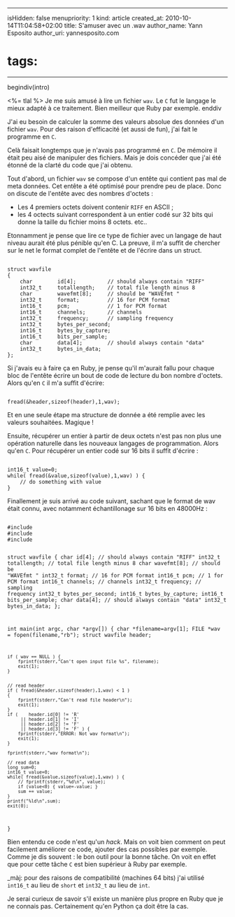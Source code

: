 -----
isHidden:       false
menupriority:   1
kind:           article
created_at:     2010-10-14T11:04:58+02:00
title: S'amuser avec un .wav
author_name: Yann Esposito
author_uri: yannesposito.com
# tags:
-----

begindiv(intro)


<%= tlal %> Je me suis amusé à lire un fichier `wav`. Le `C` fut le langage le mieux adapté à ce traitement. Bien meilleur que Ruby par exemple.
enddiv


J'ai eu besoin de calculer la somme des valeurs absolue des données d'un fichier `wav`.
Pour des raison d'efficacité (et aussi de fun), j'ai fait le programme en `C`.


Celà faisait longtemps que je n'avais pas programmé en `C`.
De mémoire il était peu aisé de manipuler des fichiers.
Mais je dois concéder que j'ai été étonné de la clarté du code que j'ai obtenu.


Tout d'abord, un fichier `wav` se compose d'un entête qui contient pas mal de meta données.
Cet entête a été optimisé pour prendre peu de place.
Donc on discute de l'entête avec des nombres d'octets :


- Les 4 premiers octets doivent contenir `RIFF` en ASCII ;
- les 4 octects suivant correspondent à un entier codé sur 32 bits qui donne la taille du fichier moins 8 octets. etc..


Etonnamment je pense que lire ce type de fichier avec un langage de haut niveau aurait été plus pénible qu'en C.
La preuve, il m'a suffit de chercher sur le net le format complet de l'entête et de l'écrire dans un struct.

<code class="c">
struct wavfile
{
    char        id[4];          // should always contain "RIFF"
    int32_t     totallength;    // total file length minus 8
    char        wavefmt[8];     // should be "WAVEfmt "
    int32_t     format;         // 16 for PCM format
    int16_t     pcm;            // 1 for PCM format
    int16_t     channels;       // channels
    int32_t     frequency;      // sampling frequency
    int32_t     bytes_per_second;
    int16_t     bytes_by_capture;
    int16_t     bits_per_sample;
    char        data[4];        // should always contain "data"
    int32_t     bytes_in_data;
};
</code>


Si j'avais eu à faire ça en Ruby, je pense qu'il m'aurait fallu pour chaque bloc de l'entête écrire un bout de code de lecture du bon nombre d'octets.
Alors qu'en `C` il m'a suffit d'écrire: 

<code class="c">
fread(&header,sizeof(header),1,wav);
</code>


Et en une seule étape ma structure de donnée a été remplie avec les valeurs souhaitées. Magique !


Ensuite, récupérer un entier à partir de deux octets n'est pas non plus une opération naturelle dans les nouveaux langages de programmation.
Alors qu'en `C`. Pour récupérer un entier codé sur 16 bits il suffit d'écrire :

<code class="c">
int16_t value=0;
while( fread(&value,sizeof(value),1,wav) ) {
    // do something with value
}
</code>


Finallement je suis arrivé au code suivant, sachant que le format de wav était connu, avec notamment échantillonage sur 16 bits en 48000Hz :

<code class="c" file="wavsum.c">
#include <stdio.h>
#include <stdlib.h>
#include <stdint.h>

struct wavfile
{
    char        id[4];          // should always contain "RIFF"
    int32_t     totallength;    // total file length minus 8
    char        wavefmt[8];     // should be "WAVEfmt "
    int32_t     format;         // 16 for PCM format
    int16_t     pcm;            // 1 for PCM format
    int16_t     channels;       // channels
    int32_t     frequency;      // sampling frequency
    int32_t     bytes_per_second;
    int16_t     bytes_by_capture;
    int16_t     bits_per_sample;
    char        data[4];        // should always contain "data"
    int32_t     bytes_in_data;
};

int main(int argc, char *argv[]) {
    char *filename=argv[1];
    FILE *wav = fopen(filename,"rb");
    struct wavfile header;

    if ( wav == NULL ) {
        fprintf(stderr,"Can't open input file %s", filename);
        exit(1);
    }


    // read header
    if ( fread(&header,sizeof(header),1,wav) < 1 )
    {
        fprintf(stderr,"Can't read file header\n");
        exit(1);
    }
    if (    header.id[0] != 'R'
         || header.id[1] != 'I' 
         || header.id[2] != 'F' 
         || header.id[3] != 'F' ) { 
        fprintf(stderr,"ERROR: Not wav format\n"); 
        exit(1); 
    }

    fprintf(stderr,"wav format\n");

    // read data
    long sum=0;
    int16_t value=0;
    while( fread(&value,sizeof(value),1,wav) ) {
        // fprintf(stderr,"%d\n", value);
        if (value<0) { value=-value; }
        sum += value;
    }
    printf("%ld\n",sum);
    exit(0);
}
</code>


Bien entendu ce code n'est qu'un _hack_.
Mais on voit bien comment on peut facilement améliorer ce code, ajouter des cas possibles par exemple.
Comme je dis souvent : le bon outil pour la bonne tâche.
On voit en effet que pour cette tâche `C` est bien supérieur à Ruby par exemple.


_màj: pour des raisons de compatibilité (machines 64 bits) j'ai utilisé `int16_t` au lieu de `short` et `int32_t` au lieu de `int`.

Je serai curieux de savoir s'il existe un manière plus propre en Ruby que je ne connais pas.
Certainement qu'en Python ça doit être la cas.
